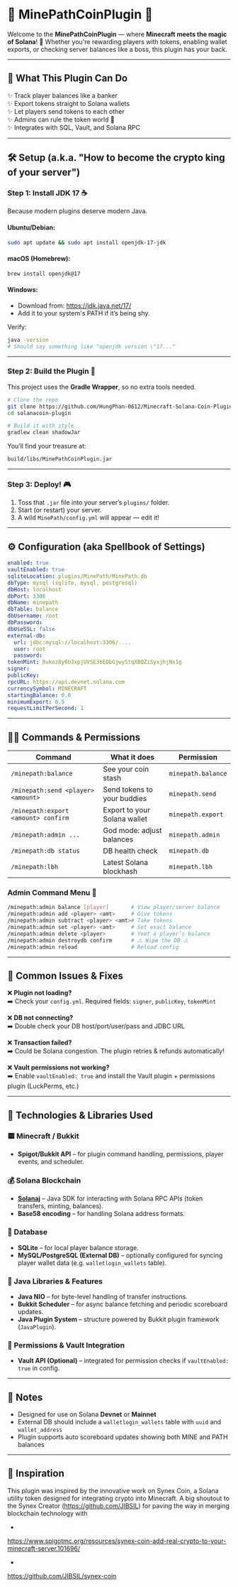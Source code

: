 # 🌟 MinePathCoinPlugin 🌟

Welcome to the **MinePathCoinPlugin** — where **Minecraft meets the magic of Solana**! 💸 Whether you're rewarding players with tokens, enabling wallet exports, or checking server balances like a boss, this plugin has your back.

---

## 🚀 What This Plugin Can Do

✨ Track player balances like a banker  
✨ Export tokens straight to Solana wallets  
✨ Let players send tokens to each other  
✨ Admins can rule the token world 🏰  
✨ Integrates with SQL, Vault, and Solana RPC

---

## 🛠️ Setup (a.k.a. "How to become the crypto king of your server")

### Step 1: Install JDK 17 ☕
Because modern plugins deserve modern Java.

#### Ubuntu/Debian:
```bash
sudo apt update && sudo apt install openjdk-17-jdk
```

#### macOS (Homebrew):
```bash
brew install openjdk@17
```

#### Windows:
- Download from: https://jdk.java.net/17/
- Add it to your system's PATH if it’s being shy.

Verify:
```bash
java -version
# Should say something like "openjdk version \"17..."
```

---

### Step 2: Build the Plugin 🧱

This project uses the **Gradle Wrapper**, so no extra tools needed.

```bash
# Clone the repo
git clone https://github.com/HungPhan-0612/Minecraft-Solana-Coin-Plugin.git
cd solanacoin-plugin

# Build it with style
gradlew clean shadowJar
```

You’ll find your treasure at:
```bash
build/libs/MinePathCoinPlugin.jar
```

---

### Step 3: Deploy! 🎮
1. Toss that `.jar` file into your server’s `plugins/` folder.
2. Start (or restart) your server.
3. A wild `MinePath/config.yml` will appear — edit it!

---

## ⚙️ Configuration (aka Spellbook of Settings)

```yaml
enabled: true
vaultEnabled: true
sqliteLocation: plugins/MinePath/MinePath.db
dbType: mysql (sqlite, mysql, postgresql)
dbHost: localhost
dbPort: 3306
dbName: minepath
dbTable: balance
dbUsername: root
dbPassword: 
dbUseSSL: false
external-db:
  url: jdbc:mysql://localhost:3306/....
  user: root
  password: 
tokenMint: 8ukoz8y6bJxpjUVSE3bEDbGjwyStqXBQZiSyxjhjNx1g
signer: 
publicKey: 
rpcURL: https://api.devnet.solana.com
currencySymbol: MINECRAFT
startingBalance: 0.0
minimumExport: 0.5
requestLimitPerSecond: 1
```

---

## 🧙‍♂️ Commands & Permissions

| Command | What it does | Permission |
|--------|---------------|------------|
| `/minepath:balance` | See your coin stash | `minepath.balance` |
| `/minepath:send <player> <amount>` | Send tokens to your buddies | `minepath.send` |
| `/minepath:export <amount> confirm` | Export to your Solana wallet | `minepath.export` |
| `/minepath:admin ...` | God mode: adjust balances | `minepath.admin` |
| `/minepath:db status` | DB health check | `minepath.db` |
| `/minepath:lbh` | Latest Solana blockhash | `minepath.lbh` |

### Admin Command Menu 📜

```bash
/minepath:admin balance [player]       # View player/server balance
/minepath:admin add <player> <amt>     # Give tokens
/minepath:admin subtract <player> <amt># Take tokens
/minepath:admin set <player> <amt>     # Set exact balance
/minepath:admin delete <player>        # Yeet a player’s balance
/minepath:admin destroydb confirm      # ⚠️ Wipe the DB ⚠️
/minepath:admin reload                 # Reload config
```

---

## 🧨 Common Issues & Fixes

❌ **Plugin not loading?**  
➡️ Check your `config.yml`. Required fields: `signer`, `publicKey`, `tokenMint`

❌ **DB not connecting?**  
➡️ Double check your DB host/port/user/pass and JDBC URL

❌ **Transaction failed?**  
➡️ Could be Solana congestion. The plugin retries & refunds automatically!

❌ **Vault permissions not working?**  
➡️ Enable `vaultEnabled: true` and install the Vault plugin + permissions plugin (LuckPerms, etc.)

---

## 🔧 Technologies & Libraries Used

### 🟨 Minecraft / Bukkit
- **Spigot/Bukkit API** – for plugin command handling, permissions, player events, and scheduler.

### 💰 Solana Blockchain
- **[Solanaj](https://github.com/skynetcapital/solanaj)** – Java SDK for interacting with Solana RPC APIs (token transfers, minting, balances).
- **Base58 encoding** – for handling Solana address formats.

### 💾 Database
- **SQLite** – for local player balance storage.
- **MySQL/PostgreSQL (External DB)** – optionally configured for syncing player wallet data (e.g. `walletlogin_wallets` table).

### 🧰 Java Libraries & Features
- **Java NIO** – for byte-level handling of transfer instructions.
- **Bukkit Scheduler** – for async balance fetching and periodic scoreboard updates.
- **Java Plugin System** – structure powered by Bukkit plugin framework (`JavaPlugin`).

### 🔐 Permissions & Vault Integration
- **Vault API (Optional)** – integrated for permission checks if `vaultEnabled: true` in config.

---

## 🧪 Notes
- Designed for use on Solana **Devnet** or **Mainnet**
- External DB should include a `walletlogin_wallets` table with `uuid` and `wallet_address`
- Plugin supports auto scoreboard updates showing both MINE and PATH balances

---

## 🧠 Inspiration
This plugin was inspired by the innovative work on Synex Coin, a Solana utility token designed for integrating crypto into Minecraft. A big shoutout to the Synex Creator (https://github.com/JIBSIL) for paving the way in merging blockchain technology with

-
https://www.spigotmc.org/resources/synex-coin-add-real-crypto-to-your-minecraft-server.101696/

-
https://github.com/JIBSIL/synex-coin
